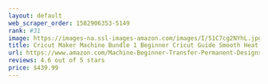 ```yaml
---
layout: default 
﻿web_scraper_order: 1582906353-5149
rank: #31
image: https://images-na.ssl-images-amazon.com/images/I/51C7cg2NYhL.jpg
title: Cricut Maker Machine Bundle 1 Beginner Cricut Guide Smooth Heat Transfer Permanent Vinyl…
url: https://www.amazon.com/Machine-Beginner-Transfer-Permanent-Designs/dp/B076J1JCCT/ref=zg_mw_arts-crafts_31?_encoding=UTF8&psc=1&refRID=AC0VFVM6SB4FTE33VGXN
reviews: 4.6 out of 5 stars
price: $439.99 
---
```

